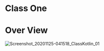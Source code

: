# Class One
# Over View
![Screenshot_20201125-041518_ClassKotlin_01](https://user-images.githubusercontent.com/48696824/100157818-6ad22200-2ed5-11eb-8f55-ec2b224b8308.jpg)
